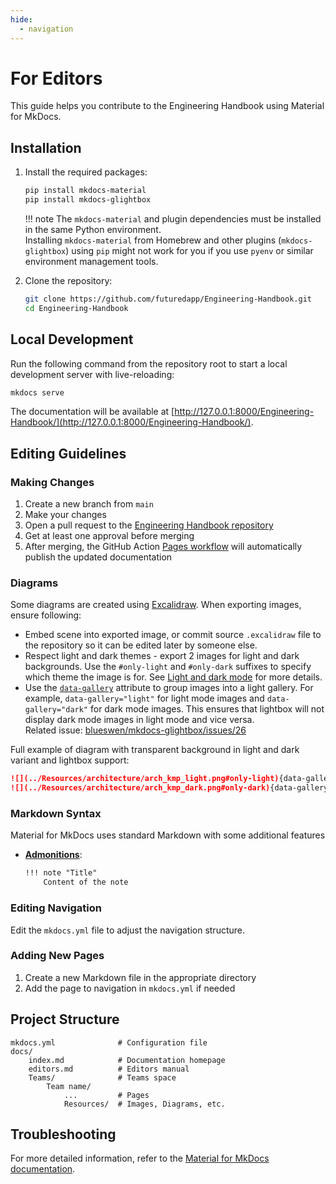 ```yaml
---
hide:
  - navigation
---
```


# For Editors

This guide helps you contribute to the Engineering Handbook using Material for MkDocs.

## Installation

1. Install the required packages:
   ```bash
   pip install mkdocs-material
   pip install mkdocs-glightbox
   ```
   
    !!! note
        The `mkdocs-material` and plugin dependencies must be installed in the same Python environment.  
        Installing `mkdocs-material` from Homebrew and other plugins (`mkdocs-glightbox`) using `pip` might not work for you if you use `pyenv` or similar environment management tools.

2. Clone the repository:
   ```bash
   git clone https://github.com/futuredapp/Engineering-Handbook.git
   cd Engineering-Handbook
   ```

## Local Development

Run the following command from the repository root to start a local development server with live-reloading:

```bash
mkdocs serve
```

The documentation will be available at [http://127.0.0.1:8000/Engineering-Handbook/](http://127.0.0.1:8000/Engineering-Handbook/).

## Editing Guidelines

### Making Changes

1. Create a new branch from `main`
2. Make your changes
3. Open a pull request to the [Engineering Handbook repository](https://github.com/futuredapp/Engineering-Handbook)
4. Get at least one approval before merging
5. After merging, the GitHub Action [Pages workflow](https://github.com/futuredapp/Engineering-Handbook/blob/main/.github/workflows/pages.yml) will automatically publish the updated documentation

### Diagrams

Some diagrams are created using [Excalidraw](https://excalidraw.com/). When exporting images, ensure following:

- Embed scene into exported image, or commit source `.excalidraw` file to the repository so it can be edited later by someone else.
- Respect light and dark themes - export 2 images for light and dark backgrounds. Use the `#only-light` and `#only-dark` suffixes to specify which theme the image is for. See [Light and dark mode](https://squidfunk.github.io/mkdocs-material/reference/images/#light-and-dark-mode) for more details.
- Use the [`data-gallery`](https://blueswen.github.io/mkdocs-glightbox/gallery/gallery/) attribute to group images into a light gallery. For example, `data-gallery="light"` for light mode images and `data-gallery="dark"` for dark mode images. This ensures that lightbox will not display dark mode images in light mode and vice versa.  
  Related issue: [blueswen/mkdocs-glightbox/issues/26](https://github.com/blueswen/mkdocs-glightbox/issues/26)

Full example of diagram with transparent background in light and dark variant and lightbox support:

```markdown
![](../Resources/architecture/arch_kmp_light.png#only-light){data-gallery="light"}
![](../Resources/architecture/arch_kmp_dark.png#only-dark){data-gallery="dark"}
```

### Markdown Syntax

Material for MkDocs uses standard Markdown with some additional features

- [**Admonitions**](https://squidfunk.github.io/mkdocs-material/reference/admonitions/):
  ```markdown
  !!! note "Title"
      Content of the note
  ```

### Editing Navigation

Edit the `mkdocs.yml` file to adjust the navigation structure.

### Adding New Pages

1. Create a new Markdown file in the appropriate directory
2. Add the page to navigation in `mkdocs.yml` if needed

## Project Structure

```
mkdocs.yml              # Configuration file
docs/
    index.md            # Documentation homepage
    editors.md          # Editors manual
    Teams/              # Teams space
        Team name/
            ...         # Pages
            Resources/  # Images, Diagrams, etc.
```


## Troubleshooting

For more detailed information, refer to the [Material for MkDocs documentation](https://squidfunk.github.io/mkdocs-material/getting-started/).
